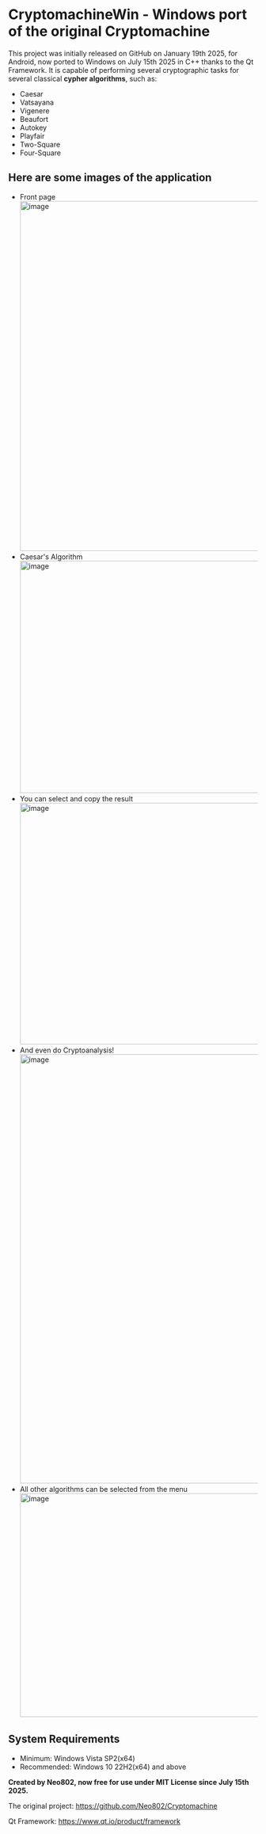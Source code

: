 # CryptomachineWin - Windows port of the original Cryptomachine
This project was initially released on GitHub on January 19th 2025, for Android, now ported to Windows on July 15th 2025 in C++ thanks to the Qt Framework.
It is capable of performing several cryptographic tasks for several classical **cypher algorithms**, such as:
- Caesar 
- Vatsayana
- Vigenere
- Beaufort
- Autokey
- Playfair
- Two-Square
- Four-Square

## Here are some images of the application
- Front page <img width="937" height="707" alt="image" src="https://github.com/user-attachments/assets/5953f7a6-1add-41c2-8510-c87115da8498" />
- Caesar's Algorithm <img width="832" height="469" alt="image" src="https://github.com/user-attachments/assets/7eab7d42-aa1f-47ea-b339-4899d4b013a5" />
- You can select and copy the result <img width="855" height="488" alt="image" src="https://github.com/user-attachments/assets/d97c2c7c-b88e-44f6-9bad-6d487ec3c33f" />
- And even do Cryptoanalysis! <img width="825" height="867" alt="image" src="https://github.com/user-attachments/assets/1a088d6f-d956-444d-a512-0131d877d2ce" />
- All other algorithms can be selected from the menu <img width="835" height="452" alt="image" src="https://github.com/user-attachments/assets/91296485-6a9e-4ac0-b781-397813f0faa5" />

## System Requirements
- Minimum: Windows Vista SP2(x64)
- Recommended: Windows 10 22H2(x64) and above

**Created by Neo802, now free for use under MIT License since July 15th 2025.**

The original project:
https://github.com/Neo802/Cryptomachine

Qt Framework:
https://www.qt.io/product/framework
